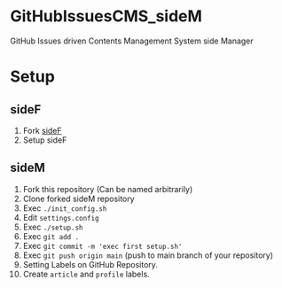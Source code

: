 # GitHubIssuesCMS_sideM
GitHub Issues driven Contents Management System side Manager



# Setup

## sideF
1. Fork [sideF](https://github.com/ShotaroKataoka/GitHubIssuesCMS_sideF)
1. Setup sideF

## sideM
1. Fork this repository (Can be named arbitrarily)
1. Clone forked sideM repository
1. Exec `./init_config.sh`
1. Edit `settings.config`
1. Exec `./setup.sh`
1. Exec `git add .`
1. Exec `git commit -m 'exec first setup.sh'`
1. Exec `git push origin main` (push to main branch of your repository)
1. Setting Labels on GitHub Repository.
  1. Create `article` and `profile` labels.
